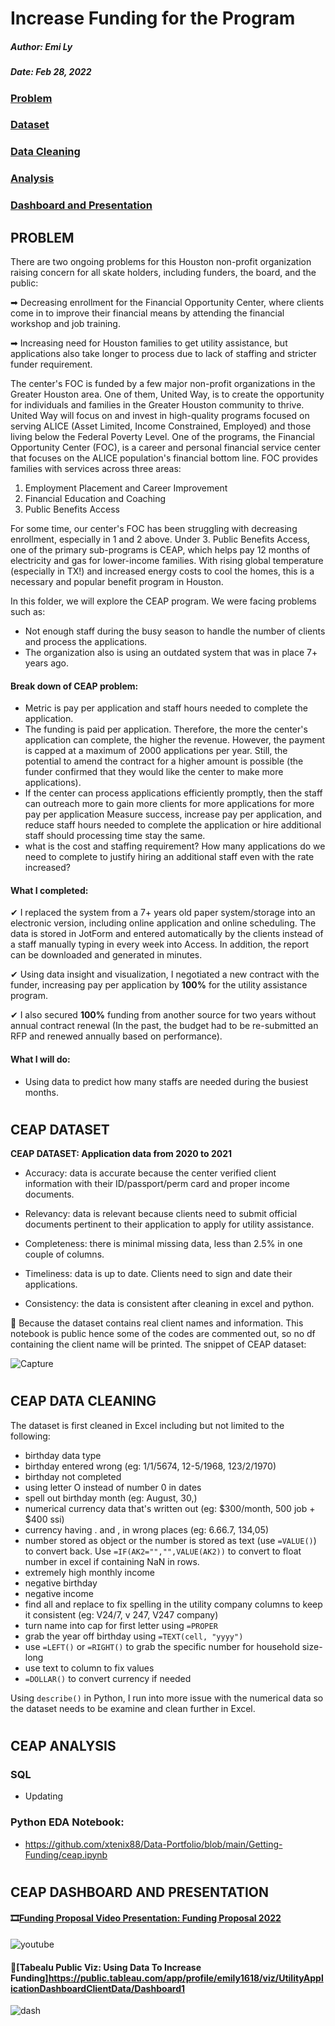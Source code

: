 # Increase Funding for the Program 

##### Author: Emi Ly

##### Date: Feb 28, 2022

### [Problem](#problem)
### [Dataset](#ceap-dataset)
### [Data Cleaning](#ceap-data-cleaning)
### [Analysis](#ceap-analysis)
### [Dashboard and Presentation](#ceap-dashboard-and-presentation)


## PROBLEM

There are two ongoing problems for this Houston non-profit organization raising concern for all skate holders, including funders, the board, and the public:

➡ Decreasing enrollment for the Financial Opportunity Center, where clients come in to improve their financial means by attending the financial workshop and job training.

➡ Increasing need for Houston families to get utility assistance, but applications also take longer to process due to lack of staffing and stricter funder requirement.

The center's FOC is funded by a few major non-profit organizations in the Greater Houston area. One of them, United Way, is to create the opportunity for individuals and families in the Greater Houston community to thrive. United Way will focus on and invest in high-quality programs focused on serving ALICE (Asset Limited, Income Constrained, Employed) and those living below the Federal Poverty Level.  One of the programs, the Financial Opportunity Center (FOC), is a career and personal financial service center that focuses on the ALICE population's financial bottom line. FOC provides families with services across three areas:

1. Employment Placement and Career Improvement
2. Financial Education and Coaching
3. Public Benefits Access

For some time, our center's FOC has been struggling with decreasing enrollment, especially in 1 and 2 above. Under 3. Public Benefits Access, one of the primary sub-programs is CEAP, which helps pay 12 months of electricity and gas for lower-income families. With rising global temperature (especially in TX!) and increased energy costs to cool the homes, this is a necessary and popular benefit program in Houston.

In this folder, we will explore the CEAP program. We were facing problems such as:
- Not enough staff during the busy season to handle the number of clients and process the applications. 
- The organization also is using an outdated system that was in place 7+ years ago. 


#### Break down of CEAP problem:
- Metric is pay per application and staff hours needed to complete the application. 
- The funding is paid per application. Therefore, the more the center's application can complete, the higher the revenue. However, the payment is capped at a maximum of 2000 applications per year. Still, the potential to amend the contract for a higher amount is possible (the funder confirmed that they would like the center to make more applications). 
- If the center can process applications efficiently promptly, then the staff can outreach more to gain more clients for more applications for more pay per application
Measure success, increase pay per application, and reduce staff hours needed to complete the application or hire additional staff should processing time stay the same. 
- what is the cost and staffing requirement? How many applications do we need to complete to justify hiring an additional staff even with the rate increased? 

#### What I completed:
✔ I replaced the system from a 7+ years old paper system/storage into an electronic version, including online application and online scheduling. The data is stored in JotForm and entered automatically by the clients instead of a staff manually typing in every week into Access. In addition, the report can be downloaded and generated in minutes.

✔ Using data insight and visualization, I negotiated a new contract with the funder, increasing pay per application by **100%** for the utility assistance program. 

✔ I also secured **100%** funding from another source for two years without annual contract renewal (In the past, the budget had to be re-submitted an RFP and renewed annually based on performance).

#### What I will do:
- Using data to predict how many staffs are needed during the busiest months.

#
## CEAP DATASET

**CEAP DATASET: Application data from 2020 to 2021**

- Accuracy: data is accurate because the center verified client information with their ID/passport/perm card and proper income documents. 

- Relevancy: data is relevant because clients need to submit official documents pertinent to their application to apply for utility assistance.

- Completeness: there is minimal missing data, less than 2.5% in one couple of columns.

- Timeliness: data is up to date. Clients need to sign and date their applications.

- Consistency: the data is consistent after cleaning in excel and python. 

🚫 Because the dataset contains real client names and information. This notebook is public hence some of the codes are commented out, so no df containing the client name will be printed. The snippet of CEAP dataset:

![Capture](https://user-images.githubusercontent.com/62857660/156033093-aa8462b4-7eca-4aab-9460-2e4a98549c73.jpg)



#
## CEAP DATA CLEANING

The dataset is first cleaned in Excel including but not limited to the following:
- birthday data type
- birthday entered wrong (eg: 1/1/5674, 12-5/1968, 123/2/1970)
- birthday not completed
- using letter O instead of number 0 in dates
- spell out birthday month (eg: August, 30,)
- numerical currency data that's written out (eg: $300/month, 500 job + $400 ssi)
- currency having . and , in wrong places (eg: 6.66.7, 134,05)
- number stored as object or the number is stored as text (use `=VALUE()`) to convert back. Use `=IF(AK2="","",VALUE(AK2))` to convert to float number in excel if containing NaN in rows.
- extremely high monthly income
- negative birthday
- negative income
- find all and replace to fix spelling in the utility company columns to keep it consistent (eg: V24/7, v 247, V247 company)
- turn name into cap for first letter using `=PROPER`
- grab the year off birthday using `=TEXT(cell, "yyyy")`
- use `=LEFT()` or `=RIGHT()` to grab the specific number for household size-long
- use text to column to fix values
- `=DOLLAR()` to convert currency if needed

Using `describe()` in Python, I run into more issue with the numerical data so the dataset needs to be examine and clean further in Excel. 


#
## CEAP ANALYSIS

### SQL
- Updating


### Python EDA Notebook:
- https://github.com/xtenix88/Data-Portfolio/blob/main/Getting-Funding/ceap.ipynb


#
## CEAP DASHBOARD AND PRESENTATION

#### 🎞[Funding Proposal Video Presentation: Funding Proposal 2022](https://youtu.be/g8oMgNmdNMU)

![youtube](https://user-images.githubusercontent.com/62857660/157914623-20016f30-066c-4d44-a0f7-dac22052401f.JPG)


#### 🎨[Tabealu Public Viz: Using Data To Increase Funding]https://public.tableau.com/app/profile/emily1618/viz/UtilityApplicationDashboardClientData/Dashboard1

![dash](https://user-images.githubusercontent.com/62857660/157909225-af830b0e-2fb7-4681-9619-58bb572f31d8.JPG)




